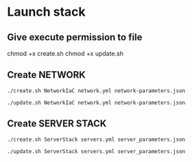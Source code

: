# Launch stack

## Give execute permission to file

chmod +x create.sh
chmod +x update.sh

## Create NETWORK

```./create.sh NetworkIaC network.yml network-parameters.json```

```./update.sh NetworkIaC network.yml network-parameters.json```

## Create SERVER STACK

```./create.sh ServerStack servers.yml server_parameters.json```

```./update.sh ServerStack servers.yml server_parameters.json```
